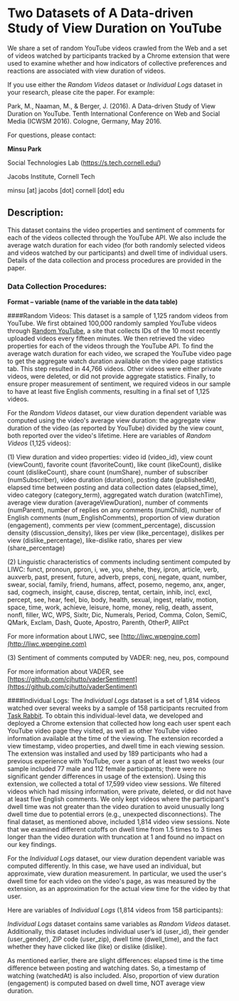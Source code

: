 # Two Datasets of A Data-driven Study of View Duration on YouTube
We share a set of random YouTube videos crawled from the Web and a set of videos watched by participants tracked by a Chrome extension that were used to examine whether and how indicators of collective preferences and reactions are associated with view duration of videos.

If you use either the *Random Videos* dataset or *Individual Logs* dataset in your research, please cite the paper. For example: 

Park, M., Naaman, M., & Berger, J. (2016). A Data-driven Study of View Duration on YouTube. Tenth International Conference on Web and Social Media (ICWSM 2016). Cologne, Germany, May 2016.

For questions, please contact:

**Minsu Park**

Social Technologies Lab (https://s.tech.cornell.edu/)

Jacobs Institute, Cornell Tech

minsu [at] jacobs [dot] cornell [dot] edu 


## Description:
This dataset contains the video properties and sentiment of comments for each of the videos collected through the YouTube API. We also include the average watch duration for each video (for both randomly selected videos and videos watched by our participants) and dwell time of individual users. Details of the data collection and process procedures are provided in the paper.

### Data Collection Procedures:
**Format – variable (name of the variable in the data table)**

####Random Videos:
This dataset is a sample of 1,125 random videos from YouTube. We first obtained 100,000 randomly sampled YouTube videos through [Random YouTube]( http://randomyoutube.net), a site that collects IDs of the 10 most recently uploaded videos every fifteen minutes. We then retrieved the video properties for each of the videos through the YouTube API. To find the average watch duration for each video, we scraped the YouTube video page to get the aggregate watch duration available on the video page statistics tab. This step resulted in 44,766 videos. Other videos were either private videos, were deleted, or did not provide aggregate statistics. Finally, to ensure proper measurement of sentiment, we required videos in our sample to have at least five English comments, resulting in a final set of 1,125 videos.

For the *Random Videos* dataset, our view duration dependent variable was computed using the video's average view duration: the aggregate view duration of the video (as reported by YouTube) divided by the view count, both reported over the video's lifetime.
Here are variables of *Random Videos* (1,125 videos):

(1) View duration and video properties:
video id (video_id), view count (viewCount), favorite count (favoriteCount), like count (likeCount), dislike count (dislikeCount), share count (numShare), number of subscriber (numSubscriber), video duration (duration), posting date (publishedAt), elapsed time between posting and data collection dates (elapsed_time), video category (category_term), aggregated watch duration (watchTime), average view duration (averageViewDuration), number of comments (numParent), number of replies on any comments (numChild), number of English comments (num_EnglishComments), proportion of view duration (engagement), comments per view (comment_percentage), discussion density (discussion_density), likes per view (like_percentage), dislikes per view (dislike_percentage), like-dislike ratio, shares per view (share_percentage)

(2) Linguistic characteristics of comments including sentiment computed by LIWC:
funct, pronoun, ppron, i, we, you, shehe, they, ipron, article, verb, auxverb, past, present, future, adverb, preps, conj, negate, quant, number, swear, social, family, friend, humans, affect, posemo, negemo, anx, anger, sad, cogmech, insight, cause, discrep, tentat, certain, inhib, incl, excl, percept, see, hear, feel, bio, body, health, sexual, ingest, relativ, motion, space, time, work, achieve, leisure, home, money, relig, death, assent, nonfl, filler, WC, WPS, Sixltr, Dic, Numerals, Period, Comma, Colon, SemiC, QMark, Exclam, Dash, Quote, Apostro, Parenth, OtherP, AllPct

For more information about LIWC, see [http://liwc.wpengine.com](http://liwc.wpengine.com)

(3) Sentiment of comments computed by VADER:
neg, neu, pos, compound

For more information about VADER, see [https://github.com/cjhutto/vaderSentiment](https://github.com/cjhutto/vaderSentiment)

####Individual Logs:
The *Individual Logs* dataset is a set of 1,814 videos watched over several weeks by a sample of 158 participants recruited from [Task Rabbit](http://taskrabbit.com). To obtain this individual-level data, we developed and deployed a Chrome extension that collected how long each user spent each YouTube video page they visited, as well as other YouTube video information available at the time of the viewing. The extension recorded a view timestamp, video properties, and dwell time in each viewing session. The extension was installed and used by 189 participants who had a previous experience with YouTube, over a span of at least two weeks (our sample included 77 male and 112 female participants; there were no significant gender differences in usage of the extension). Using this extension, we collected a total of 17,599 video view sessions. We filtered videos which had missing information, were private, deleted, or did not have at least five English comments. We only kept videos where the participant's dwell time was not greater than the video duration to avoid unusually long dwell time due to potential errors (e.g., unexpected disconnections). The final dataset, as mentioned above, included 1,814 video view sessions. Note that we examined different cutoffs on dwell time from 1.5 times to 3 times longer than the video duration with truncation at 1 and found no impact on our key findings.

For the *Individual Logs* dataset, our view duration dependent variable was computed differently. In this case, we have used an individual, but approximate, view duration measurement. In particular, we used the user's dwell time for each video on the video's page, as was measured by the extension, as an approximation for the actual view time for the video by that user. 

Here are variables of *Individual Logs* (1,814 videos from 158 participants):

*Individual Logs* dataset contains same variables as *Random Videos* dataset. Additionally, this dataset includes individual user’s id (user_id), their gender (user_gender), ZIP code (user_zip), dwell time (dwell_time), and the fact whether they have clicked like (like) or dislike (dislike). 

As mentioned earlier, there are slight differences: elapsed time is the time difference between posting and watching dates. So, a timestamp of watching (watchedAt) is also included. Also, proportion of view duration (engagement) is computed based on dwell time, NOT average view duration.
		

